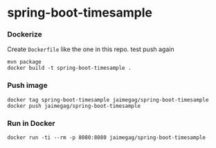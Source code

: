 # spring-boot-timesample

### Dockerize
Create `Dockerfile` like the one in this repo. test push again

    mvn package
    docker build -t spring-boot-timesample .

### Push image
    docker tag spring-boot-timesample jaimegag/spring-boot-timesample
    docker push jaimegag/spring-boot-timesample

### Run in Docker
    docker run -ti --rm -p 8080:8080 jaimegag/spring-boot-timesample
